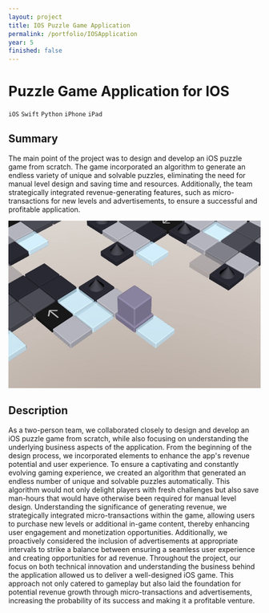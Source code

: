 ```yaml
---
layout: project
title: IOS Puzzle Game Application
permalink: /portfolio/IOSApplication
year: 5
finished: false
---
```



# Puzzle Game Application for IOS

`iOS` `Swift` `Python` `iPhone` `iPad` 

## Summary

The main point of the project was to design and develop an iOS puzzle game from scratch. The game incorporated an algorithm to generate an endless variety of unique and solvable puzzles, eliminating the need for manual level design and saving time and resources. Additionally, the team strategically integrated revenue-generating features, such as micro-transactions for new levels and advertisements, to ensure a successful and profitable application.

![Image](/assets/images/game.jpg)

## Description

As a two-person team, we collaborated closely to design and develop an iOS puzzle game from scratch, while also focusing on understanding the underlying business aspects of the application. From the beginning of the design process, we incorporated elements to enhance the app's revenue potential and user experience. To ensure a captivating and constantly evolving gaming experience, we created an algorithm that generated an endless number of unique and solvable puzzles automatically. This algorithm would not only delight players with fresh challenges but also save man-hours that would have otherwise been required for manual level design. Understanding the significance of generating revenue, we strategically integrated micro-transactions within the game, allowing users to purchase new levels or additional in-game content, thereby enhancing user engagement and monetization opportunities. Additionally, we proactively considered the inclusion of advertisements at appropriate intervals to strike a balance between ensuring a seamless user experience and creating opportunities for ad revenue. Throughout the project, our focus on both technical innovation and understanding the business behind the application allowed us to deliver a well-designed iOS game. This approach not only catered to gameplay but also laid the foundation for potential revenue growth through micro-transactions and advertisements, increasing the probability of its success and making it a profitable venture.